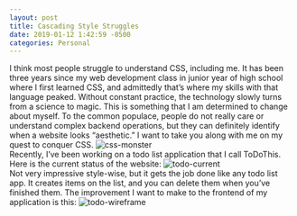 ```yaml
---
layout: post
title: Cascading Style Struggles
date: 2019-01-12 1:42:59 -0500
categories: Personal
---
```


I think most people struggle to understand CSS, including me. It has been three years since my web development class in junior year of high school where I first learned CSS, and admittedly that’s where my skills with that language peaked. Without constant practice, the technology slowly turns from a science to magic. This is something that I am determined to change about myself. To the common populace, people do not really care or understand complex backend operations, but they can definitely identify when a website looks “aesthetic.” I want to take you along with me on my quest to conquer CSS.
![css-monster]({{site.url}}/{{sitebaseurl}}/assets/img/css-monster.jpg)<br>
Recently, I’ve been working on a todo list application that I call ToDoThis. Here is the current status of the website:
![todo-current]({{site.url}}/{{sitebaseurl}}/assets/img/todo-current.png)<br>
Not very impressive style-wise, but it gets the job done like any todo list app. It creates items on the list, and you can delete them when you’ve finished them. The improvement I want to make to the frontend of my application is this:
![todo-wireframe]({{site.url}}/{{sitebaseurl}}/assets/img/todo-wireframe.png)<br>

